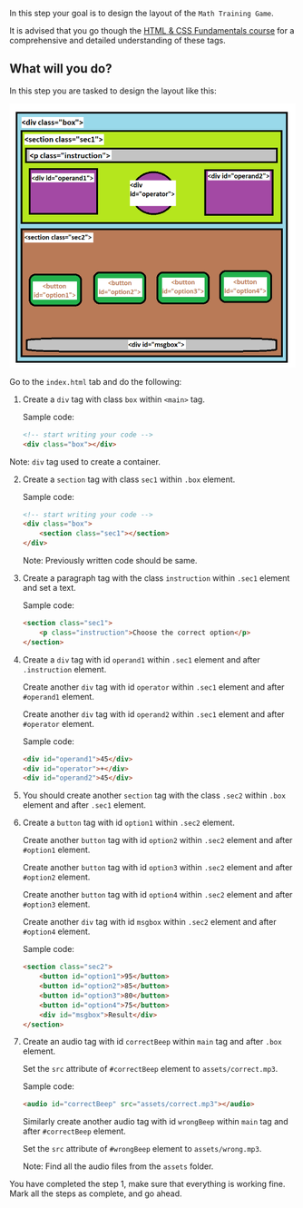 In this step your goal is to design the layout of the `Math Training Game`.

It is advised that you go though the [HTML & CSS Fundamentals course](https://codedamn.com/learn/html-css) for a comprehensive and detailed understanding of these tags.

## What will you do?

In this step you are tasked to design the layout like this:

![App Screenshot](https://raw.githubusercontent.com/ritwickrajmakhal/ScreenShots-for-math-training-game/master/sc3.png)

Go to the `index.html` tab and do the following:

1. Create a `div` tag with class `box` within `<main>` tag.

    Sample code:

    ```html
    <!-- start writing your code -->
	<div class="box"></div>
    ```
Note: `div` tag used to create a container.

2. Create a `section` tag with class `sec1` within `.box` element.

    Sample code:

    ```html
    <!-- start writing your code -->
    <div class="box">
        <section class="sec1"></section>
    </div>
    ```
    Note: Previously written code should be same.

3. Create a paragraph tag with the class `instruction` within `.sec1` element and set a text.

    Sample code:
    ```html
    <section class="sec1">
        <p class="instruction">Choose the correct option</p>
    </section>
    ```

4. Create a `div` tag with id `operand1` within `.sec1` element and after `.instruction` element.
    
    Create another `div` tag with id `operator` within `.sec1` element and after `#operand1` element.

    Create another `div` tag with id `operand2` within `.sec1` element and after `#operator` element.

    Sample code:
    ```html
    <div id="operand1">45</div>
	<div id="operator">+</div>
	<div id="operand2">45</div>
    ```
5. You should create another `section` tag with the class `.sec2` within `.box` element and after `.sec1` element.

6. Create a `button` tag with id `option1` within `.sec2` element.
    
    Create another `button` tag with id `option2` within `.sec2` element and after `#option1` element.

    Create another `button` tag with id `option3` within `.sec2` element and after `#option2` element.

    Create another `button` tag with id `option4` within `.sec2` element and after `#option3` element.

    Create another `div` tag with id `msgbox` within `.sec2` element and after `#option4` element.

    Sample code:
    ```html
    <section class="sec2">
		<button id="option1">95</button>
		<button id="option2">85</button>
		<button id="option3">80</button>
		<button id="option4">75</button>
        <div id="msgbox">Result</div>
	</section>
    ```
7. Create an audio tag with id `correctBeep` within `main` tag and after `.box` element.
    
    Set the `src` attribute of `#correctBeep` element to `assets/correct.mp3`.

    Sample code:
    ```html
    <audio id="correctBeep" src="assets/correct.mp3"></audio>
    ```
    Similarly create another audio tag with id `wrongBeep` within `main` tag and after `#correctBeep` element.
    
    Set the `src` attribute of `#wrongBeep` element to `assets/wrong.mp3`.

    Note: Find all the audio files from the `assets` folder.

You have completed the step 1, make sure that everything is working fine. Mark all the steps as complete, and go ahead.